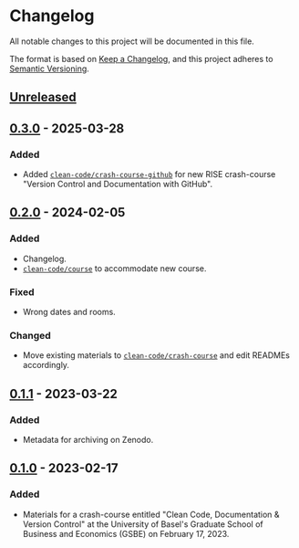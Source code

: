 # Changelog

All notable changes to this project will be documented in this file.

The format is based on [Keep a Changelog](https://keepachangelog.com/en/1.0.0/),
and this project adheres to [Semantic Versioning](https://semver.org/spec/v2.0.0.html).

## [Unreleased]

## [0.3.0] - 2025-03-28

### Added
- Added [`clean-code/crash-course-github`](https://github.com/RISE-UNIBAS/clean-code/tree/main/crash-course-github) for new RISE crash-course "Version Control and Documentation with GitHub".

## [0.2.0] - 2024-02-05

### Added

- Changelog.
- [`clean-code/course`](https://github.com/RISE-UNIBAS/clean-code/tree/main/course) to accommodate new course.

### Fixed
- Wrong dates and rooms.

### Changed

- Move existing materials to [`clean-code/crash-course`](https://github.com/RISE-UNIBAS/clean-code/tree/main/crash-course) and edit READMEs accordingly.

## [0.1.1] - 2023-03-22

### Added

- Metadata for archiving on Zenodo.

## [0.1.0] - 2023-02-17

### Added

- Materials for a crash-course entitled "Clean Code, Documentation & Version Control" at the University of Basel's Graduate School of Business and Economics (GSBE) on February 17, 2023.

[unreleased]: https://github.com/RISE-UNIBAS/clean-code/compare/0.3.0...HEAD
[0.3.0]: https://github.com/RISE-UNIBAS/clean-code/compare/0.2.0...0.3.0
[0.2.0]: https://github.com/RISE-UNIBAS/clean-code/compare/0.1.1...0.2.0
[0.1.1]: https://github.com/RISE-UNIBAS/clean-code/compare/0.1.0...0.1.1
[0.1.0]: https://github.com/RISE-UNIBAS/clean-code/releases/tag/0.1.0
